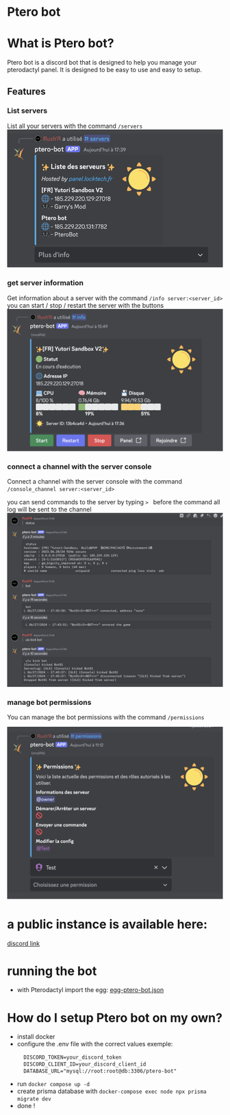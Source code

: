 # Ptero bot

# What is Ptero bot?
Ptero bot is a discord bot that is designed to help you manage your pterodactyl panel. It is designed to be easy to use and easy to setup.

## Features
### List servers
  List all your servers with the command `/servers`
  [![servers](./doc/images/list-servers.png)](./doc/images/list-servers.png)
### get server information
  Get information about a server with the command `/info server:<server_id>` 
  you can start / stop / restart the server with the buttons
  [![server](./doc/images/server-info.png)](./doc/images/server-info.png)

### connect a channel with the server console
  Connect a channel with the server console with the command `/console_channel server:<server_id>`

  you can send commands to the server by typing `> ` before the command all log will be sent to the channel
  [![console](./doc/images/console-channel.png)](./doc/images/console-channel.png)

### manage bot permissions
  You can manage the bot permissions with the command `/permissions`

  [![permissions](./doc/images/permissions.png)](./doc/images/permissions.png)

# a public instance is available here:
[discord link](https://discord.com/oauth2/authorize?client_id=1253298808528572426)

# running the bot

- with Pterodactyl import the egg: [egg-ptero-bot.json](./egg-ptero-bot.json)

# How do I setup Ptero bot on my own?

- install docker
- configure the .env file with the correct values exemple: 
  ```env
    DISCORD_TOKEN=your_discord_token
    DISCORD_CLIENT_ID=your_discord_client_id
    DATABASE_URL="mysql://root:root@db:3306/ptero-bot"
  ```
- run `docker compose up -d`
- create prisma database with `docker-compose exec node npx prisma migrate dev`
- done !